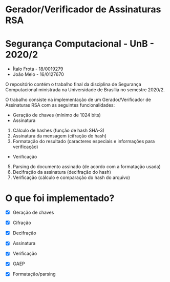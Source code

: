 # Gerador/Verificador de Assinaturas RSA

# Segurança Computacional - UnB - 2020/2
 - Ítalo Frota - 18/0019279 
 - João Melo - 16/0127670

O repositório contém o trabalho final da disciplina de Segurança Computacional ministrada na Universidade de Brasília no semestre 2020/2. 

O trabalho consiste na implementação de um Gerador/Verificador de Assinaturas RSA com as seguintes funcionalidades:
- Geração de chaves (mínimo de 1024 bits)
- Assinatura 
1. Cálculo de hashes (função de hash SHA-3) 
2. Assinatura da mensagem (cifração do hash)
3. Formatação do resultado (caracteres especiais e informações para verificação) 

- Verificação 
5. Parsing do documento assinado (de acordo com a formatação usada)
6. Decifração da assinatura (decifração do hash)
7. Verificação (cálculo e comparação do hash do arquivo)

# O que foi implementado?
 

 - [x] Geração de chaves
 - [x] Cifração
 - [x] Decifração
 - [x] Assinatura
 - [x] Verificação
 - [x] OAEP
 - [x] Formatação/parsing

